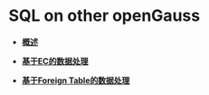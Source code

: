 # SQL on other openGauss<a name="ZH-CN_TOPIC_0311524280"></a>

-   **[概述](概述.md)**

-   **[基于EC的数据处理](基于EC的数据处理.md)**

-   **[基于Foreign Table的数据处理](基于Foreign-Table的数据处理.md)**
